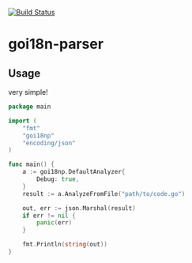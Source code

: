 [![Build Status](https://travis-ci.org/tkyshm/goi18n-parser.svg?branch=master)](https://travis-ci.org/tkyshm/goi18n-parser)

# goi18n-parser
## Usage

very simple!
```go
package main

import (
    "fmt"
    "goi18np"
    "encoding/json"
)

func main() {
    a := goi18np.DefaultAnalyzer{
        Debug: true,
    }
    result := a.AnalyzeFromFile("path/to/code.go")

    out, err := json.Marshal(result)
    if err != nil {
        panic(err)
    }

    fmt.Println(string(out))
}

```
